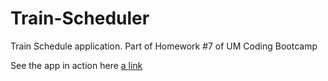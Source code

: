 # Train-Scheduler
Train Schedule application. Part of Homework #7 of UM Coding Bootcamp

See the app in action here [a link](https://github.com/user/repo/blob/branch/other_file.md)
